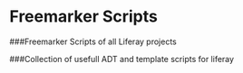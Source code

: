 # Freemarker Scripts

###Freemarker Scripts of all Liferay projects

###Collection of usefull ADT and template scripts for liferay
